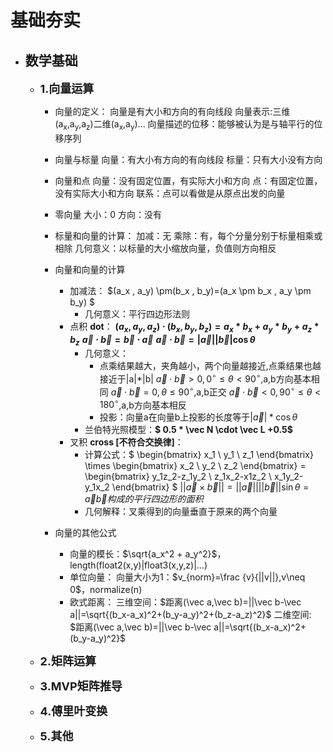 # 基础夯实

+ ## 数学基础

  + <font size=4>**1.向量运算**</font>

    + 向量的定义：
      向量是有大小和方向的有向线段
      向量表示:三维(a<sub>x</sub>,a<sub>y</sub>,a<sub>z</sub>)二维(a<sub>x</sub>,a<sub>y</sub>)...
      向量描述的位移：能够被认为是与轴平行的位移序列
    + 向量与标量
      向量：有大小有方向的有向线段
      标量：只有大小没有方向
    + 向量和点
      向量：没有固定位置，有实际大小和方向
      点：有固定位置，没有实际大小和方向
      联系：点可以看做是从原点出发的向量
    + 零向量
      大小：0
      方向：没有
    + 标量和向量的计算：
      加减：无
      乘除：有，每个分量分别于标量相乘或相除
      几何意义：以标量的大小缩放向量，负值则方向相反
    + 向量和向量的计算
      + 加减法： $(a_x , a_y) \pm(b_x , b_y)=(a_x \pm b_x , a_y \pm b_y) $
        + 几何意义：平行四边形法则
      + 点积 **dot**：
      **$(a_x , a_y ,a_z)\cdot(b_x ,b_y,b_z)=a_x*b_x+a_y*b_y+a_z*b_z$**
      **$\vec a \cdot \vec b=\vec b \cdot \vec a$**
      **$\vec a \cdot \vec b =|\vec a||\vec b|\cos{\theta}$**
        + 几何意义：
          + 点乘结果越大，夹角越小，两个向量越接近,点乘结果也越接近于|a|*|b|
            $\vec a \cdot \vec b > 0, 0^{\circ}\leq \theta<90^{\circ}$,a,b方向基本相同
            $\vec a \cdot \vec b = 0, \theta\leq 90^{\circ}$,a,b正交
            $\vec a \cdot \vec b < 0, 90^{\circ}\leq \theta<180^{\circ}$,a,b方向基本相反
          + 投影：向量a在向量b上投影的长度等于$|\vec a|*\cos{\theta}$
        + 兰伯特光照模型：**$ 0.5 * \vec N \cdot \vec L +0.5$**
      + 叉积 **cross [不符合交换律]**：
        + 计算公式：$
        \begin{bmatrix}
           x_1
        \\ y_1
        \\ z_1
        \end{bmatrix}
        \times
        \begin{bmatrix}
           x_2
        \\ y_2
        \\ z_2
        \end{bmatrix}
        =
        \begin{bmatrix}
           y_1z_2-z_1y_2
        \\ z_1x_2-x1z_2
        \\ x_1y_2-y_1x_2
        \end{bmatrix}
        $
        $||\vec a\times \vec b||=||\vec a||||\vec b||\sin{\theta}=\vec a \vec b构成的平行四边形的面积$
        + 几何解释：叉乘得到的向量垂直于原来的两个向量

    + 向量的其他公式
      + 向量的模长：$\sqrt{a_x^2 + a_y^2}$，length(float2(x,y)|float3(x,y,z)|...)
      + 单位向量：
        向量大小为1：$v_{norm}=\frac {v}{||v||},v\neq 0$，normalize(n)
      + 欧式距离：
      三维空间：$距离(\vec a,\vec b)=||\vec b-\vec a||=\sqrt{(b_x-a_x)^2+(b_y-a_y)^2+(b_z-a_z)^2}$
      二维空间: $距离(\vec a,\vec b)=||\vec b-\vec a||=\sqrt{(b_x-a_x)^2+(b_y-a_y)^2}$
  + <font size=4>**2.矩阵运算**</font>
  + <font size=4>**3.MVP矩阵推导**</font>
  + <font size=4>**4.傅里叶变换**</font>
  + <font size=4>**5.其他**</font>
